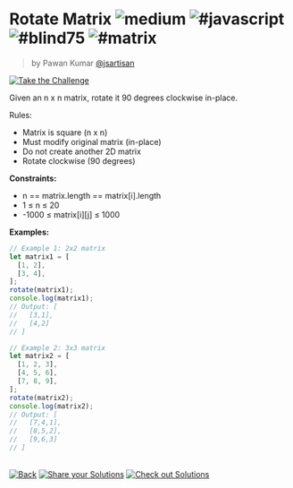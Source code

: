 <!--info-header-start--><h1>Rotate Matrix <img src="https://img.shields.io/badge/-medium-d9901a" alt="medium"/> <img src="https://img.shields.io/badge/-%23javascript-999" alt="#javascript"/> <img src="https://img.shields.io/badge/-%23blind75-999" alt="#blind75"/> <img src="https://img.shields.io/badge/-%23matrix-999" alt="#matrix"/></h1><blockquote><p>by Pawan Kumar <a href="https://github.com/jsartisan" target="_blank">@jsartisan</a></p></blockquote><p><a href="https://frontend-challenges.com/challenges/321-rotate-matrix" target="_blank"><img src="https://img.shields.io/badge/-Take%20the%20Challenge-0d99ff?logo=javascript&logoColor=white" alt="Take the Challenge"/></a> </p><!--info-header-end-->

Given an n x n matrix, rotate it 90 degrees clockwise in-place.

Rules:

- Matrix is square (n x n)
- Must modify original matrix (in-place)
- Do not create another 2D matrix
- Rotate clockwise (90 degrees)

**Constraints:**

- n == matrix.length == matrix[i].length
- 1 ≤ n ≤ 20
- -1000 ≤ matrix[i][j] ≤ 1000

**Examples:**

```typescript
// Example 1: 2x2 matrix
let matrix1 = [
  [1, 2],
  [3, 4],
];
rotate(matrix1);
console.log(matrix1);
// Output: [
//   [3,1],
//   [4,2]
// ]

// Example 2: 3x3 matrix
let matrix2 = [
  [1, 2, 3],
  [4, 5, 6],
  [7, 8, 9],
];
rotate(matrix2);
console.log(matrix2);
// Output: [
//   [7,4,1],
//   [8,5,2],
//   [9,6,3]
// ]
```

<!--info-footer-start--><br><a href="../../README.md" target="_blank"><img src="https://img.shields.io/badge/-Back-grey" alt="Back"/></a> <a href="https://github.com/jsartisan/frontend-challenges/issues/new?template=answer.md&labels=answer,321,undefined&title=321%20-%20Rotate%20Matrix%20-%20undefined&body=" target="_blank"><img src="https://img.shields.io/badge/-Share%20your%20Solutions-teal" alt="Share your Solutions"/></a> <a href="https://github.com/jsartisan/frontend-challenges/issues?q=label%3A321+label%3Aanswer+sort%3Areactions-%2B1-desc" target="_blank"><img src="https://img.shields.io/badge/-Check%20out%20Solutions-de5a77?logo=awesome-lists&logoColor=white" alt="Check out Solutions"/></a> <!--info-footer-end-->
